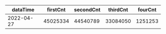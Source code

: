 |dataTime|firstCnt|secondCnt|thirdCnt|fourCnt|
|-|-|-|-|-|
|2022-04-27|45025334|44540789|33084050|1251253|